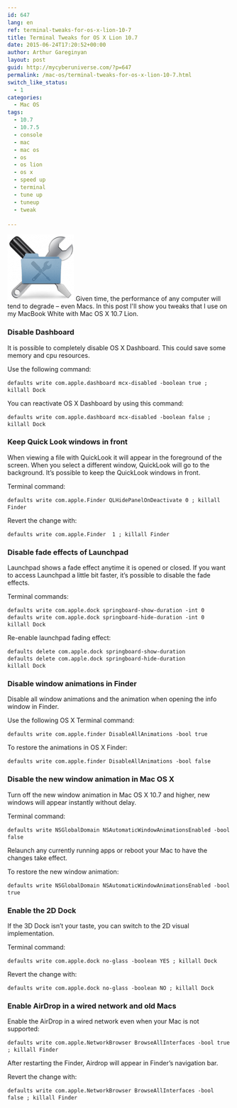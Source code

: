 ```yaml
---
id: 647
lang: en
ref: terminal-tweaks-for-os-x-lion-10-7
title: Terminal Tweaks for OS X Lion 10.7
date: 2015-06-24T17:20:52+00:00
author: Arthur Gareginyan
layout: post
guid: http://mycyberuniverse.com/?p=647
permalink: /mac-os/terminal-tweaks-for-os-x-lion-10-7.html
switch_like_status:
  - 1
categories:
  - Mac OS
tags:
  - 10.7
  - 10.7.5
  - console
  - mac
  - mac os
  - os
  - os lion
  - os x
  - speed up
  - terminal
  - tune up
  - tuneup
  - tweak

---
```


![thumb](/images/OS-X-Tweaks-150x150.png)
Given time, the performance of any computer will tend to degrade – even Macs. In this post I'll show you tweaks that I use on my MacBook White with Mac OS X 10.7 Lion.


### Disable Dashboard

It is possible to completely disable OS X Dashboard. This could save some memory and cpu resources.

Use the following command:

```
defaults write com.apple.dashboard mcx-disabled -boolean true ; killall Dock
```

You can reactivate OS X Dashboard by using this command:

```
defaults write com.apple.dashboard mcx-disabled -boolean false ; killall Dock
```


### Keep Quick Look windows in front

When viewing a file with QuickLook it will appear in the foreground of the screen. When you select a different window, QuickLook will go to the background. It’s possible to keep the QuickLook windows in front.

Terminal command:

```
defaults write com.apple.Finder QLHidePanelOnDeactivate 0 ; killall Finder
```

Revert the change with:

```
defaults write com.apple.Finder  1 ; killall Finder
```


### Disable fade effects of Launchpad

Launchpad shows a fade effect anytime it is opened or closed. If you want to access Launchpad a little bit faster, it’s possible to disable the fade effects.

Terminal commands:

```
defaults write com.apple.dock springboard-show-duration -int 0
defaults write com.apple.dock springboard-hide-duration -int 0
killall Dock
```

Re-enable launchpad fading effect:

```
defaults delete com.apple.dock springboard-show-duration
defaults delete com.apple.dock springboard-hide-duration
killall Dock
```


### Disable window animations in Finder

Disable all window animations and the animation when opening the info window in Finder. 

Use the following OS X Terminal command:

```
defaults write com.apple.finder DisableAllAnimations -bool true
```

To restore the animations in OS X Finder:

```
defaults write com.apple.finder DisableAllAnimations -bool false
```


### Disable the new window animation in Mac OS X

Turn off the new window animation in Mac OS X 10.7 and higher, new windows will appear instantly without delay.

Terminal command:

```
defaults write NSGlobalDomain NSAutomaticWindowAnimationsEnabled -bool false
```

Relaunch any currently running apps or reboot your Mac to have the changes take effect.

To restore the new window animation:

```
defaults write NSGlobalDomain NSAutomaticWindowAnimationsEnabled -bool true
```


### Enable the 2D Dock

If the 3D Dock isn’t your taste, you can switch to the 2D visual implementation.

Terminal command:

```
defaults write com.apple.dock no-glass -boolean YES ; killall Dock
```

Revert the change with:

```
defaults write com.apple.dock no-glass -boolean NO ; killall Dock
```


### Enable AirDrop in a wired network and old Macs

Enable the AirDrop in a wired network even when your Mac is not supported:

```
defaults write com.apple.NetworkBrowser BrowseAllInterfaces -bool true ; killall Finder
```

After restarting the Finder, Airdrop will appear in Finder’s navigation bar.

Revert the change with:

```
defaults write com.apple.NetworkBrowser BrowseAllInterfaces -bool false ; killall Finder
```

